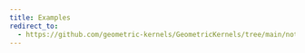 ```yaml
---
title: Examples
redirect_to:
  - https://github.com/geometric-kernels/GeometricKernels/tree/main/notebooks
---
```

